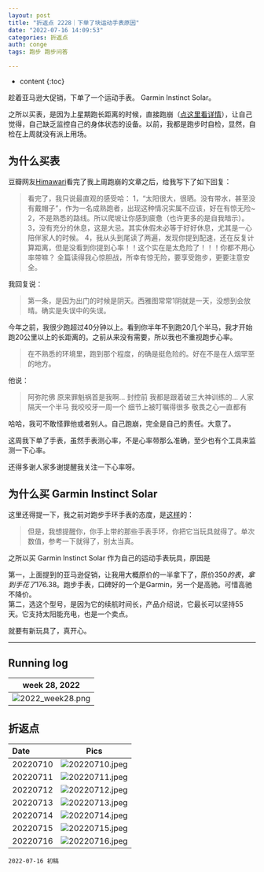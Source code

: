 ```yaml
---
layout: post
title: "折返点 2228｜下单了块运动手表原因"
date: "2022-07-16 14:09:53"
categories: 折返点
auth: conge
tags: 跑步 跑步问答

---
```

* content
{:toc}

趁着亚马逊大促销，下单了一个运动手表。 Garmin Instinct Solar。

之所以买表，是因为上星期跑长距离的时候，直接跑崩（[点这里看详情](/2022/07/12/ReturnPoint-exhausted/)），让自己觉得，自己缺乏监控自己的身体状态的设备。以前，我都是跑步时自检，显然，自检在上周就没有派上用场。






## 为什么买表

豆瓣网友[Himawari](https://www.douban.com/people/218484264/)看完了我上周跑崩的文章之后，给我写下了如下回复：

> 看完了，我只说最直观的感受哈：
> 1，“太阳很大，很晒。没有带水，甚至没有戴帽子”，作为一名成熟跑者，出现这种情况实属不应该，好在有惊无险~
> 2，不是熟悉的路线。所以爬坡让你感到疲惫（也许更多的是自我暗示）。
> 3，没有充分的休息，这是大忌。其实休假未必等于好好休息，尤其是一心陪伴家人的时候。
> 4，我从头到尾读了两遍，发现你提到配速，还在反复计算距离，但是没看到你提到心率！！这个实在是太危险了！！！你都不用心率带嘛？
> 全篇读得我心惊胆战，所幸有惊无险，要享受跑步，更要注意安全。

我回复说：

> 第一条，是因为出门的时候是阴天。西雅图常常1阴就是一天，没想到会放晴。确实是失误中的失误。
>
今年之前，我很少跑超过40分钟以上。看到你半年不到跑20几个半马，我才开始跑20公里以上的长距离的。之前从来没有需要，所以我也不重视跑步心率。
>
> 在不熟悉的环境里，跑到那个程度，的确是挺危险的。好在不是在人烟罕至的地方。

他说：

> 阿弥陀佛 原来罪魁祸首是我啊…
> 封控前 我都是跟着破三大神训练的…
> 人家隔天一个半马 我咬咬牙一周一个
> 细节上被叮嘱得很多 敬畏之心一直都有

哈哈，我可不敢怪罪他或者别人。自己跑崩，完全是自己的责任。大意了。

这周我下单了手表，虽然手表测心率，不是心率带那么准确，至少也有个工具来监测一下心率。

还得多谢人家多谢提醒我关注一下心率呀。

## 为什么买  Garmin Instinct Solar

这里还得提一下，我之前对跑步手环手表的态度，是[这样](https://douc.cc/4aRjih)的：

> 但是，我想提醒你，你手上带的那些手表手环，你把它当玩具就得了。单次数值，参考一下就得了，别太当真。

之所以买 Garmin Instinct Solar 作为自己的运动手表玩具，原因是

第一，上面提到的亚马逊促销，让我用大概原价的一半拿下了，原价$350的表，拿到手花了$176.38。跑步手表，口碑好的一个是Garmin，另一个是高驰。可惜高驰不降价。  
第二，选这个型号，是因为它的续航时间长，产品介绍说，它最长可以坚持55天。它支持太阳能充电，也是一个卖点。  

就要有新玩具了，真开心。

----

## Running log

|week 28, 2022|
|:----:|
|![2022_week28.png](https://s2.loli.net/2022/07/17/LAwsHEmv4qhgZIe.png)|


## 折返点

|Date|Pics|
|:----|:----:|
|20220710|![20220710.jpeg](https://s2.loli.net/2022/07/17/aETvGnUDcszQId7.jpg)  |
|20220711|![20220711.jpeg](https://s2.loli.net/2022/07/17/1tcmS5HyzkMhEdP.jpg)  |
|20220712|![20220712.jpeg](https://s2.loli.net/2022/07/17/Gl6y8bzitgmfLpd.jpg)  |
|20220713|![20220713.jpeg](https://s2.loli.net/2022/07/17/GqzXEvUyBD57pft.jpg)  |
|20220714|![20220714.jpeg](https://s2.loli.net/2022/07/17/FZoWdOqsp9B3kn2.jpg)  |
|20220715|![20220715.jpeg](https://s2.loli.net/2022/07/17/Q4YjH85XreoWIVB.jpg)  |
|20220716|![20220716.jpeg](https://s2.loli.net/2022/07/17/fnT4yzZOrvsgbL5.jpg)  |


```
2022-07-16 初稿
```
